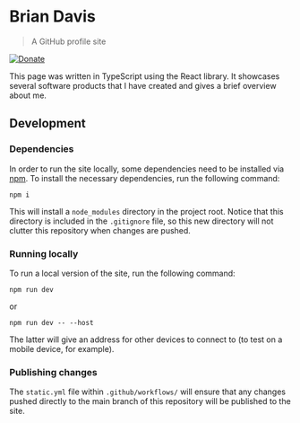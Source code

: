 # Brian Davis

> A GitHub profile site

[![Donate](https://img.shields.io/badge/Donate-PayPal-green.svg)](https://www.paypal.com/donate/?business=UA5NL9MJSFMVY)

This page was written in TypeScript using the React library.
It showcases several software products that I have created and gives a brief overview about me. 

## Development

### Dependencies

In order to run the site locally, some dependencies need to be installed via [npm](https://en.wikipedia.org/wiki/Npm).
To install the necessary dependencies, run the following command:

```
npm i
```

This will install a `node_modules` directory in the project root.
Notice that this directory is included in the `.gitignore` file, so this new directory will not clutter this repository when changes are pushed.

### Running locally

To run a local version of the site, run the following command:

```
npm run dev
```

or

```
npm run dev -- --host
```

The latter will give an address for other devices to connect to (to test on a mobile device, for example).

### Publishing changes

The `static.yml` file within `.github/workflows/` will ensure that any changes pushed directly to the main branch of this repository will be published to the site.

